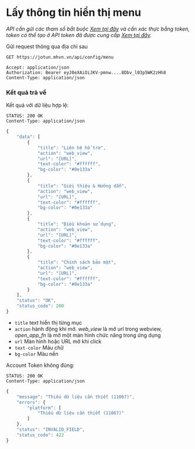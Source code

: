 # Lấy thông tin hiển thị menu

_API cần gửi các tham số bắt buộc [Xem tại đây](README.md) và cần xác thực bằng token, token có thể tạo ở API token đã được cung cấp [Xem tại đây](token-access.md)._

 Gửi request thông qua địa chỉ sau
 ```http
GET https://jotun.mhvn.vn/api/config/menu

Accept: application/json
Authorization: Bearer eyJ0eXAiOiJKV-pmnw....8Dbv_l03p5WK2zHh8
Content-Type: application/json
```

### Kết quả trả về
Kết quả với dữ liệu hợp lệ:
 ```http
STATUS: 200 OK
Content-Type: application/json
```
```javascript
{
    "data": [
        {
            "title": "Liên hệ hỗ trợ",
            "action": "web_view",
            "url": "[URL]",
            "text-color": "#ffffff",
            "bg-color": "#0e133a"
        },
        {
            "title": "Giới thiệu & Hướng dẫn",
            "action": "web_view",
            "url": "[URL]",
            "text-color": "#ffffff",
            "bg-color": "#0e133a"
        },
        {
            "title": "Điều khoản sử dụng",
            "action": "web_view",
            "url": "[URL]",
            "text-color": "#ffffff",
            "bg-color": "#0e133a"
        },
        {
            "title": "Chính sách bảo mật",
            "action": "web_view",
            "url": "[URL]",
            "text-color": "#ffffff",
            "bg-color": "#0e133a"
        }
    ],
    "status": "OK",
    "status_code": 200
}
```

- `title` text hiển thị từng mục
- `action` hành động khi mở. _web_view_ là mở url trong webview, _open_app_fn_ là mở một màn hình chức năng trong ứng dụng
- `url` Màn hình hoặc URL mở khi click
- `text-color` Màu chữ
- `bg-color` Màu nền

Account Token không đúng:
 ```http
STATUS: 200 OK
Content-Type: application/json
```
```javascript
{
    "message": "Thiếu dữ liệu cần thiết (11067)",
    "errors": {
        "platform": [
            "Thiếu dữ liệu cần thiết (11067)"
        ]
    },
    "status": "INVALID_FIELD",
    "status_code": 422
}
```
